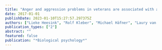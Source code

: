 ```yaml
---
title: "Anger and aggression problems in veterans are associated with an increased acoustic startle reflex"
date: 2017-01-01
publishDate: 2023-01-10T15:27:57.297375Z
authors: ["Lieke Heesink", "Rolf Kleber", "Michael Häfner", "Laury van Bedaf", "Iris Eekhout", "Elbert Geuze"]
publication_types: ["2"]
abstract: ""
featured: false
publication: "*Biological psychology*"
---
```


